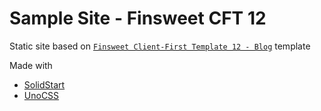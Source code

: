 # Sample Site - Finsweet CFT 12

Static site based on [`Finsweet Client-First Template 12 - Blog`](https://www.figma.com/community/file/1146743712372485298) template

Made with
- [SolidStart](https://start.solidjs.com/)
- [UnoCSS](https://unocss.dev/)
